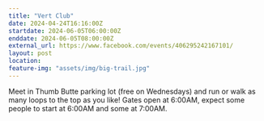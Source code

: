 ```yaml
---
title: "Vert Club"
date: 2024-04-24T16:16:00Z
startdate: 2024-06-05T06:00:00Z
enddate: 2024-06-05T08:00:00Z
external_url: https://www.facebook.com/events/406295242167101/
layout: post
location: 
feature-img: "assets/img/big-trail.jpg"
---
```


Meet in Thumb Butte parking lot (free on Wednesdays) and run or walk as many loops to the top as you like!  Gates open at 6&#58;00AM, expect some people to start at 6&#58;00AM and some at 7&#58;00AM. <br>
  <br>
  
